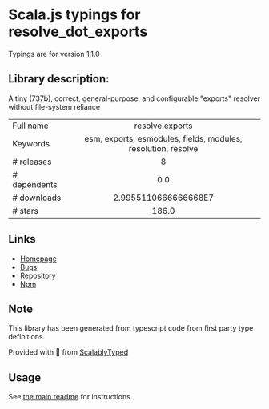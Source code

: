 
# Scala.js typings for resolve_dot_exports

Typings are for version 1.1.0

## Library description:
A tiny (737b), correct, general-purpose, and configurable "exports" resolver without file-system reliance

|                    |                 |
| ------------------ | :-------------: |
| Full name          | resolve.exports |
| Keywords           | esm, exports, esmodules, fields, modules, resolution, resolve |
| # releases         | 8 |
| # dependents       | 0.0 |
| # downloads        | 2.9955110666666668E7 |
| # stars            | 186.0 |

## Links
- [Homepage](https://github.com/lukeed/resolve.exports#readme)
- [Bugs](https://github.com/lukeed/resolve.exports/issues)
- [Repository](https://github.com/lukeed/resolve.exports)
- [Npm](https://www.npmjs.com/package/resolve.exports)
    


## Note
This library has been generated from typescript code from first party type definitions.

Provided with :purple_heart: from [ScalablyTyped](https://github.com/oyvindberg/ScalablyTyped)

## Usage
See [the main readme](../../readme.md) for instructions.


